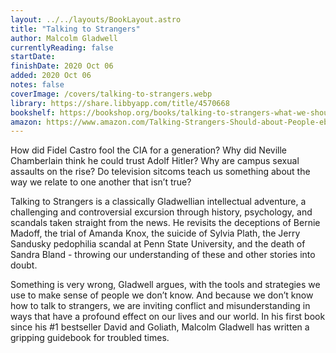 ```yaml
---
layout: ../../layouts/BookLayout.astro
title: "Talking to Strangers"
author: Malcolm Gladwell
currentlyReading: false
startDate: 
finishDate: 2020 Oct 06
added: 2020 Oct 06
notes: false
coverImage: /covers/talking-to-strangers.webp
library: https://share.libbyapp.com/title/4570668
bookshelf: https://bookshop.org/books/talking-to-strangers-what-we-should-know-about-the-people-we-don-t-know-47593b03-0533-4356-a4c9-837d39973ceb/9780316478526
amazon: https://www.amazon.com/Talking-Strangers-Should-about-People-ebook/dp/B07NDKVWZW
---
```


How did Fidel Castro fool the CIA for a generation? Why did Neville Chamberlain think he could trust Adolf Hitler? Why are campus sexual assaults on the rise? Do television sitcoms teach us something about the way we relate to one another that isn’t true?

Talking to Strangers is a classically Gladwellian intellectual adventure, a challenging and controversial excursion through history, psychology, and scandals taken straight from the news. He revisits the deceptions of Bernie Madoff, the trial of Amanda Knox, the suicide of Sylvia Plath, the Jerry Sandusky pedophilia scandal at Penn State University, and the death of Sandra Bland - throwing our understanding of these and other stories into doubt.

Something is very wrong, Gladwell argues, with the tools and strategies we use to make sense of people we don’t know. And because we don’t know how to talk to strangers, we are inviting conflict and misunderstanding in ways that have a profound effect on our lives and our world. In his first book since his #1 bestseller David and Goliath, Malcolm Gladwell has written a gripping guidebook for troubled times.

<!-- ### Notes & Highlights -->
